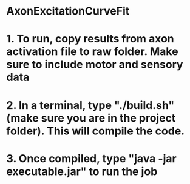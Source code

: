 # AxonExcitationCurveFit

# 1. To run, copy results from axon activation file to raw folder. Make sure to include motor and sensory data
# 2. In a terminal, type "./build.sh" (make sure you are in the project folder). This will compile the code.
# 3. Once compiled, type "java -jar executable.jar" to run the job
